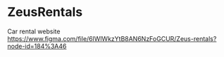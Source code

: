 # ZeusRentals
Car rental website
https://www.figma.com/file/6lWlWkzYtB8AN6NzFoGCUR/Zeus-rentals?node-id=184%3A46
